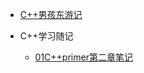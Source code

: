 * [C++男孩东游记](/README.md)

* C++学习随记
  * [01C++primer第二章笔记](/c++学习随记/01C++primer第二章笔记.md)
     
        
